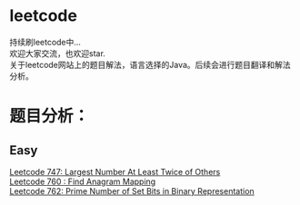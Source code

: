 # leetcode
持续刷leetcode中...  
欢迎大家交流，也欢迎star.  
关于leetcode网站上的题目解法，语言选择的Java。后续会进行题目翻译和解法分析。

# 题目分析：
## Easy
[Leetcode 747: Largest Number At Least Twice of Others](https://zhuanlan.zhihu.com/p/32922447)  
[Leetcode 760 : Find Anagram Mapping](https://zhuanlan.zhihu.com/p/32898667)  
[Leetcode 762: Prime Number of Set Bits in Binary Representation](https://zhuanlan.zhihu.com/p/32944489)
